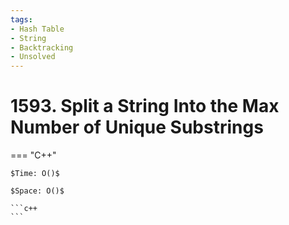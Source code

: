 ```yaml
---
tags:
- Hash Table
- String
- Backtracking
- Unsolved
---
```



# 1593. Split a String Into the Max Number of Unique Substrings

=== "C++"

    $Time: O()$

    $Space: O()$

    ```c++
    ```